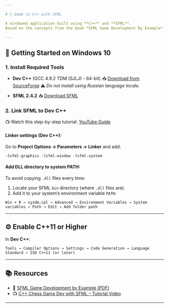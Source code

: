 ```yaml
---

# 👾 Game in C++ with SFML

A windowed application built using **C++** and **SFML**.
Based on the concepts from the book *SFML Game Development By Example*.

---
```


## 🔧 Getting Started on Windows 10

### 1. Install Required Tools

* **Dev C++** (GCC 4.9.2 TDM (SJLJ) - 64-bit)
  📥 [Download from SourceForge](https://sourceforge.net/projects/orwelldevcpp/)
  ⚠️ *Do not install using Russian language locale.*

* **SFML 2.4.2**
  📥 [Download SFML](https://www.sfml-dev.org/download/sfml/2.4.2/)

### 2. Link SFML to Dev C++

📺 Watch this step-by-step tutorial: [YouTube Guide](https://www.youtube.com/watch?v=-v0rCgaCoKU)

#### Linker settings (Dev C++):

Go to **Project Options → Parameters → Linker** and add:

```
-lsfml-graphics -lsfml-window -lsfml-system
```

#### Add DLL directory to system PATH:

To avoid copying `.dll` files every time:

1. Locate your SFML `bin` directory (where `.dll` files are).
2. Add it to your system’s environment variable `PATH`:

```
Win + R → sysdm.cpl → Advanced → Environment Variables → System variables → Path → Edit → Add folder path
```

---

## ⚙️ Enable C++11 or Higher

In **Dev C++**:

```
Tools → Compiler Options → Settings → Code Generation → Language Standard → ISO C++11 (or later)
```

---

## 📚 Resources

* 📖 [SFML Game Development by Example (PDF)](https://github.com/BijayanBhattarai/BooksCollection/blob/master/Game%20Developement/SFML-Game-Developme-By-Example.pdf)
* 📺 [C++ Chess Game Dev with SFML – Tutorial Video](https://www.youtube.com/watch?v=yHrrNcDqzk8&t=2s)

---


